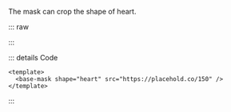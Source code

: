 The mask can crop the shape of heart.

::: raw

<ClientOnly>
  <MaskHeart />
</ClientOnly>

:::

::: details Code

```vue
<template>
  <base-mask shape="heart" src="https://placehold.co/150" />
</template>
```

:::
